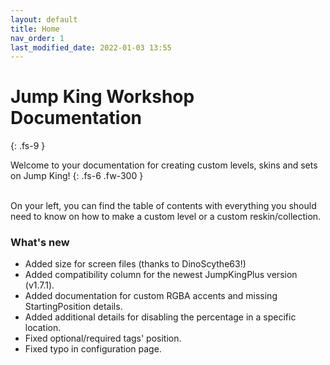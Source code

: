 ```yaml
---
layout: default
title: Home
nav_order: 1
last_modified_date: 2022-01-03 13:55
---
```


# Jump King Workshop Documentation
{: .fs-9 }

Welcome to your documentation for creating custom levels, skins and sets on Jump King!
{: .fs-6 .fw-300 }

<br>On your left, you can find the table of contents with everything you should need to know on how to make a custom level or a custom reskin/collection. <!-- <a class="button transparent small" href="https://raw.githubusercontent.com/JumpKingPlus/JumpKingPlus.github.io/www/workshop/files/documentation.pdf" title="Saves as a .pdf file"><ion-icon name="cloud-download"></ion-icon> Save documentation</a> (Not recommended, not updated since May 10 2021) -->

### What's new
- Added size for screen files (thanks to DinoScythe63!)
- Added compatibility column for the newest JumpKingPlus version (v1.7.1).
- Added documentation for custom RGBA accents and missing StartingPosition details.
- Added additional details for disabling the percentage in a specific location.
- Fixed optional/required tags' position.
- Fixed typo in configuration page.<!-- more -->
